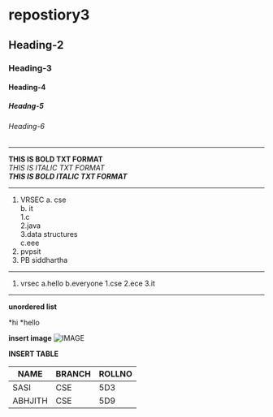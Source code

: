 # repostiory3
## Heading-2
### Heading-3
#### Heading-4
##### Headng-5
###### Heading-6
---------------------------------------------------
**THIS IS BOLD TXT FORMAT**  
*THIS IS ITALIC TXT FORMAT*  
***THIS IS BOLD ITALIC TXT FORMAT***   

-------------------------------------------------

1. VRSEC
  a. cse     
  b. it       
    1.c      
    2.java    
    3.data structures     
  c.eee     
2. pvpsit     
3. PB siddhartha     


---------------------------------------------------

1. vrsec
  a.hello
  b.everyone
    1.cse
    2.ece
    3.it
   
  --------------------------------------------------
  
  **unordered list**   
   
 *hi
 *hello
 
 
 
 **insert image**
 ![IMAGE](https://m.cricbuzz.com/a/img/v1/192x192/i1/c170658/rohit-sharma.jpg)
 
 
 **INSERT TABLE**
 
 |NAME|BRANCH|ROLLNO|
 |----|-----|-----|
 |SASI|CSE|5D3|
 |ABHJITH|CSE|5D9
